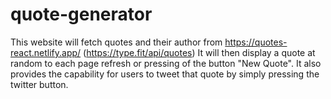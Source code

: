 # quote-generator
This website will fetch quotes and their author from https://quotes-react.netlify.app/ (https://type.fit/api/quotes)
It will then display a quote at random to each page refresh or pressing of the button "New Quote".
It also provides the capability for users to tweet that quote by simply pressing the twitter button.
